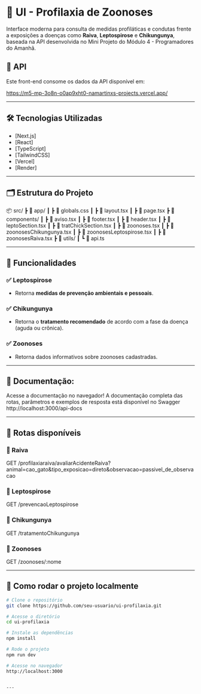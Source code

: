 # 🦠 UI - Profilaxia de Zoonoses

Interface moderna para consulta de medidas profiláticas e condutas frente a exposições a doenças como **Raiva**, **Leptospirose** e **Chikungunya**, baseada na API desenvolvida no Mini Projeto do Módulo 4 - Programadores do Amanhã.

## 🔗 API

Este front-end consome os dados da API disponível em:

https://m5-mp-3o8n-o0ap9xht0-namartinxs-projects.vercel.app/

---

## 🛠️ Tecnologias Utilizadas

- [Next.js]
- [React]
- [TypeScript]
- [TailwindCSS]
- [Vercel]
- [Render]
---

## 🗂️ Estrutura do Projeto

📦 src/
┣ 📂 app/
┃ ┣ 📜 globals.css
┃ ┣ 📜 layout.tsx
┃ ┣ 📜 page.tsx
┣ 📂 components/
┃ ┣ 📜 aviso.tsx
┃ ┣ 📜 footer.tsx
┃ ┣ 📜 header.tsx
┃ ┣ 📜 leptoSection.tsx
┃ ┣ 📜 tratChickSection.tsx
┃ ┣ 📜 zoonoses.tsx
┃ ┣ 📜 zoonosesChikungunya.tsx
┃ ┣ 📜 zoonosesLeptospirose.tsx
┃ ┣ 📜 zoonosesRaiva.tsx
┣ 📂 utils/
┃ ┗ 📜 api.ts


---

## 📌 Funcionalidades


### ✅ Leptospirose
- Retorna **medidas de prevenção ambientais e pessoais**.

### ✅ Chikungunya
- Retorna o **tratamento recomendado** de acordo com a fase da doença (aguda ou crônica).

### ✅ Zoonoses
- Retorna dados informativos sobre zoonoses cadastradas.

---

## 📄 Documentação:
Acesse a documentação no navegador!
A documentação completa das rotas, parâmetros e exemplos de resposta está disponível no Swagger 
http://localhost:3000/api-docs

---

## 📨 Rotas disponíveis

### 🔹 Raiva
GET /profilaxiaraiva/avaliarAcidenteRaiva?animal=cao_gato&tipo_exposicao=direto&observacao=passivel_de_observacao

### 🔹 Leptospirose
GET /prevencaoLeptospirose


### 🔹 Chikungunya
GET /tratamentoChikungunya


### 🔹 Zoonoses
GET /zoonoses/:nome

---

## 🧪 Como rodar o projeto localmente

```bash
# Clone o repositório
git clone https://github.com/seu-usuario/ui-profilaxia.git

# Acesse o diretório
cd ui-profilaxia

# Instale as dependências
npm install

# Rode o projeto
npm run dev

# Acesse no navegador
http://localhost:3000


---



